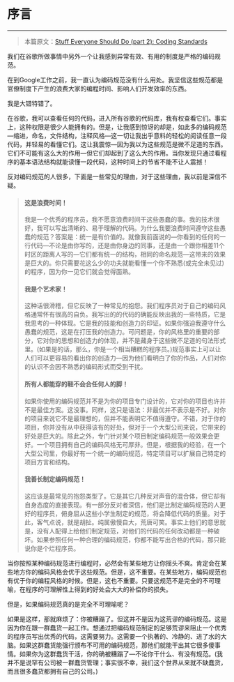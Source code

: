 # 序言

---

> 本篇原文：[Stuff Everyone Should Do \(part 2\): Coding Standards](http://goodmath.scientopia.org/2011/07/14/stuff-everyone-should-do-part-2-coding-standards/)

我们在谷歌所做事情中另外一个让我感到异常有效、有用的制度是严格的编码规范。

在到Google工作之前，我一直认为编码规范没有什么用处。我坚信这些规范都是官僚制度下产生的浪费大家的编程时间、影响人们开发效率的东西。

我是大错特错了。

在谷歌，我可以查看任何的代码，进入所有谷歌的代码库，我有权查看它们。事实上，这种权限是很少人能拥有的。但是，让我感到惊讶的却是，如此多的编码规范—缩进，命名，文件结构，注释风格—这一切让我出乎意料的轻松的阅读任意一段代码，并轻易的看懂它们。这让我震惊—因为我以为这些规范是微不足道的东西。它们不可能有这么大的作用—但它们却起到了这么大的作用。当你发现只通过看程序的基本语法结构就能读懂一段代码，这种时间上的节省不能不让人震撼！

反对编码规范的人很多，下面是一些常见的理由，对于这些理由，我以前是深信不疑。

> #### 这是浪费时间！
>
> 我是一个优秀的程序员，我不愿意浪费时间干这些愚蠢的事。我的技术很好，我可以写出清晰的、易于理解的代码。为什么我要浪费时间遵守这些愚蠢的规范？答案是：统一是有价值的。就像我前面说的—你看到的任何的一行代码—不论是由你写的，还是由你身边的同事，还是由一个跟你相差11个时区的距离人写的—它们都有统一的结构，相同的命名规范—这带来的效果是巨大的。你只需要花这么少的功夫就能看懂一个你不熟悉\(或完全未见过\)的程序，因为你一见它们就会觉得面熟。
>
> #### 我是个艺术家！
>
> 这种话很滑稽，但它反映了一种常见的抱怨。我们程序员对于自己的编码风格通常怀有很高的自负。我写出的的代码的确能反映出我的一些特质，它是我思考的一种体现。它是我的技能和创造力的印证。如果你强迫我遵守什么愚蠢的规范，这是在打压我的创造力。可问题是，你的风格里的重要的部分，它对你的思想和创造力的体现，并不是藏身于这些微不足道的句法形式里。\(如果是的话，那么，你是一个相当糟糕的程序员。\)规范事实上可以让人们可以更容易的看出你的创造力—因为他们看明白了你的作品，人们对你的认识不会因不熟悉的编码形式而受到干扰。
>
> #### 所有人都能穿的鞋不会合任何人的脚！
>
> 如果你使用的编码规范并不是为你的项目专门设计的，它对你的项目也许并不是最佳方案。这没事。同样，这只是语法：非最优并不表示是不好。对你的项目来说它不是最理想的，但并不能表明它不值得遵守。不错，对于你的项目，你并没有从中获得该有的好处，但对于一个大型公司来说，它带来的好处是巨大的。除此之外，专门针对某个项目制定编码规范一般效果会更好。一个项目拥有自己的编码风格无可厚非。但是，根据我的经验，在一个大型公司里，你最好有一个统一的编码规范，特定项目可以扩展自己特定的项目方言和结构。
>
> #### 我善长制定编码规范！
>
> 这应该是最常见的抱怨类型了。它是其它几种反对声音的混合体，但它却有自身态度的直接表现。有一部分反对者深信，他们是比制定编码规范的人更好的程序员，俯身屈从这些小学生制定的规范，将会降低代码的质量。对于此，客气点说，就是胡扯。纯属傲慢自大，荒唐可笑。事实上他们的意思就是，没有人配得上给他们制定规范，对他们的代码的任何改动都是一种破坏。如果参照任何一种合理的编码规范，你都不能写出合格的代码，那只能说你是个烂程序员。

当你按照某种编码规范进行编程时，必然会有某些地方让你摇头不爽。肯定会在某些地方你的编码风格会优于这些规范。但是，这不重要。在某些地方，编码规范也有优于你的编程风格的时候。但是，这也不重要。只要这规范不是完全的不可理喻，在程序的可理解性上得到的好处会大大的补偿你的损失。

但是，如果编码规范真的是完全不可理喻呢？

如果是这样，那就麻烦了：你被糟蹋了。但这并不是因为这荒谬的编码规范。这是因为你在跟一群蠢货一起工作。想通过把编码规范制定的足够荒谬来阻止一个优秀的程序员写出优秀的代码，这需要努力。这需要一个执著的、冷静的、进了水的大脑。如果这群蠢货能强行颁布不可用的编码规范，那他们就能干出其它很多傻事情。如果你为这群蠢货干活，你的确被糟蹋了—不论你干什么、有没有规范。\(我并不是说罕有公司被一群蠢货管理；事实很不幸，我们这个世界从来就不缺蠢货，而且很多蠢货都拥有自己的公司。\)


